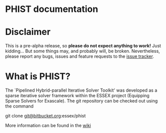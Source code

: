 PHIST documentation
===================

Disclaimer
==========

This is a pre-alpha release, so **please do not expect anything to work!** Just 
kidding... But some things may, and probably will, be broken.
Nevertheless, please report any bugs, issues and feature requests to the [issue 
tracker](https://bitbucket.org/essex/phist/issues).


What is PHIST?
==============

The `Pipelined Hybrid-parallel Iterative Solver Toolkit' was developed as a
sparse iterative solver framework within the ESSEX project (Equipping Sparse Solvers for Exascale).
The git repository can be checked out using the command

  git clone git@bitbucket.org:essex/phist

More information can be found in the [ wiki ](wiki/Home.md)

